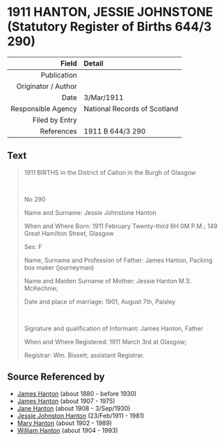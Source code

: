 ﻿---
layout: page
permalink: /sources/s21825716
---

# 1911 HANTON, JESSIE JOHNSTONE (Statutory Register of Births 644/3 290)

Field | Detail
---:|:---
Publication | 
Originator / Author | 
Date | 3/Mar/1911
Responsible Agency | National Records of Scotland
Filed by Entry | 
References | 1911 B 644/3 290

## Text

> 1911 BIRTHS in the District of Calton in the Burgh of Glasgow
>
> <br/>
>
> No 290
>
> Name and Surname: Jessie Johnstone Hanton
>
> When and Where Born: 1911 February Twenty-third 6H 0M P.M.; 149 Great Hamilton Street, Glasgow
>
> Sex: F
>
> Name, Surname and Profession of Father: James Hanton, Packing box maker (journeyman)
>
> Name and Maiden Surname of Mother: Jessie Hanton M.S. McKechnie;
>
> Date and place of marriage: 1901, August 7th, Paisley
>
> <br/>
>
> Signature and qualification of Informant: James Hanton, Father
>
> When and Where Registered: 1911 March 3rd at Glasgow;
>
> Registrar: Wm. Bissett, assistant Registrar.
>

## Source Referenced by

* [James Hanton](../people/@71830064@-james-hanton-b1880-d1930.md) (about 1880 - before 1930)
* [James Hanton](../people/@30630538@-james-hanton-b1907-d1975.md) (about 1907 - 1975)
* [Jane Hanton](../people/@65592941@-jane-hanton-b1908-d1930-9-3.md) (about 1908 - 3/Sep/1930)
* [Jessie Johnston Hanton](../people/@56011610@-jessie-johnston-hanton-b1911-2-23-d1981.md) (23/Feb/1911 - 1981)
* [Mary Hanton](../people/@24857040@-mary-hanton-b1902-d1989.md) (about 1902 - 1989)
* [William Hanton](../people/@19187808@-william-hanton-b1904-d1993.md) (about 1904 - 1993)
